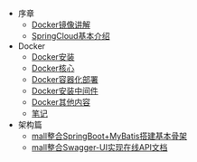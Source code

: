 * 序章
    * [Docker镜像讲解](foreword/Docker镜像讲解.md)
    * [SpringCloud基本介绍](foreword/SpringCloud基本介绍.md)
* Docker
    * [Docker安装](../Docker/Docker安装.md)
    * [Docker核心](../Docker/Docker核心.md)
    * [Docker容器化部署](../Docker/Docker容器化部署.md)
    * [Docker安装中间件](../Docker/Docker安装中间件.md)
    * [Docker其他内容](../Docker/Docker其他内容.md)
    * [笔记](../Docker/笔记.md)
* 架构篇
    * [mall整合SpringBoot+MyBatis搭建基本骨架](architect/mall_arch_01.md)
    * [mall整合Swagger-UI实现在线API文档](architect/mall_arch_02.md)
